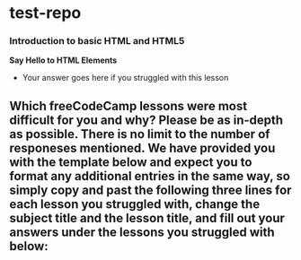 # test-repo

### Introduction to basic HTML and HTML5
**Say Hello to HTML Elements**
- Your answer goes here if you struggled with this lesson

## Which freeCodeCamp lessons were most difficult for you and why? Please be as in-depth as possible. There is no limit to the number of responeses mentioned. We have provided you with the template below and expect you to format any additional entries in the same way, so simply copy and past the following three lines for each lesson you struggled with, change the subject title and the lesson title, and fill out your answers under the lessons you struggled with below: